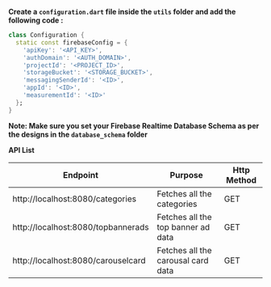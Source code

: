 **Create a `configuration.dart` file inside the `utils` folder and add the following code :**

```dart
class Configuration {
  static const firebaseConfig = {
    'apiKey': '<API_KEY>',
    'authDomain': '<AUTH_DOMAIN>',
    'projectId': '<PROJECT_ID>',
    'storageBucket': '<STORAGE_BUCKET>',
    'messagingSenderId': '<ID>',
    'appId': '<ID>',
    'measurementId': '<ID>'
  };
}
```

**Note: Make sure you set your Firebase Realtime Database Schema as per the designs in the `database_schema` folder**

**API List**

| Endpoint | Purpose | Http Method |
| --------- | ------ | --- |
| http://localhost:8080/categories | Fetches all the categories | GET
| http://localhost:8080/topbannerads | Fetches all the top banner ad data | GET
| http://localhost:8080/carouselcard | Fetches all the carousal card data | GET
